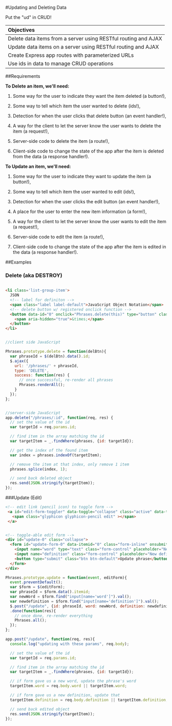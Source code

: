 #Updating and Deleting Data

Put the "ud" in CRUD!

| Objectives |
| :--- |
| Delete data items from a server using RESTful routing and AJAX |
| Update data items on a server using RESTful routing and AJAX |
| Create Express app routes with parameterized URLs |
| Use ids in data to manage CRUD operations | 

##Requirements

**To Delete an item, we'll need:**

1. Some way for the user to indicate they want the item deleted (a button!),

1. Some way to tell which item the user wanted to delete (ids!),

2. Detection for when the user clicks that delete button (an event handler!),

3. A way for the client to let the server know the user wants to delete the item (a request!),

3. Server-side code to delete the item (a route!),

3. Client-side code to change the state of the app after the item is deleted from the data (a response handler!).

**To Update an item, we'll need:**

1. Some way for the user to indicate they want to update the item (a button!),

1. Some way to tell which item the user wanted to edit (ids!),

2. Detection for when the user clicks the edit button (an event handler!),

2. A place for the user to enter the new item information (a form!),

3. A way for the client to let the server know the user wants to edit the item (a request!),

3. Server-side code to edit the item (a route!),

3. Client-side code to change the state of the app after the item is edited in the data (a response handler!).

##Examples

### Delete (aka DESTROY)

```html

<li class='list-group-item'>
  JSON
  <!-- label for definiton -->
  <span class="label label-default">JavaScript Object Notation</span>
  <!-- delete button w/ registered onclick function -->
  <button data-id="0" onclick="Phrases.delete(this)" type="button" class="close" aria-label="Close">
    <span aria-hidden="true">&times;</span>
  </button>
</li>
```

```js

//client side JavaScript

Phrases.prototype.delete = function(delBtn){
  var phraseId = $(delBtn).data().id;
  $.ajax({
    url: '/phrases/' + phraseId,
    type: 'DELETE',
    success: function(res) {
      // once successful, re-render all phrases
      Phrases.renderAll();
    }
  });
};
```

```js

//server-side JavaScript
app.delete("/phrases/:id", function(req, res) {
  // set the value of the id
  var targetId = req.params.id;

  // find item in the array matching the id
  var targetItem = _.findWhere(phrases, {id: targetId});

  // get the index of the found item
  var index = phrases.indexOf(targetItem);

  // remove the item at that index, only remove 1 item
  phrases.splice(index, 1);

  // send back deleted object
  res.send(JSON.stringify(targetItem));
});
```


###Update (Edit)

```html
<!-- edit link (pencil icon) to toggle form -->
 <a id="edit-form-toggler" data-toggle="collapse" class="active" data-target="#update-0" >
   <span class="glyphicon glyphicon-pencil edit" ></span>
 </a>


<!-- toggle-able edit form -->
<div id="update-0" class="collapse">
  <form id="update-form-0" data-itemid="0" class="form-inline" onsubmit="Phrases.update(event, this)">
    <input name="word" type="text" class="form-control" placeholder="New word?">
    <input name="definition" class="form-control" placeholder="New definition?">
    <button type="submit" class="btn btn-default">Update phrase</button>
  </form>
</div>
```

```js
Phrases.prototype.update = function(event, editForm){
  event.preventDefault();
  var $form = $(editForm);
  var phraseId = $form.data().itemid;
  var newWord = $form.find("input[name='word']").val();
  var newdefinition = $form.find("input[name='definition']").val();
  $.post("/update", {id: phraseId, word: newWord, definition: newdefinition})
  .done(function(res){
    // once done, re-render everything
    Phrases.all();
  });
};

```

```js
app.post("/update", function(req, res){
  console.log("updating with these params", req.body);

  // set the value of the id
  var targetId = req.params.id;

  // find item in the array matching the id
  var targetItem = _.findWhere(phrases, {id: targetId});

  // if form gave us a new word, update the phrase's word
  targetItem.word = req.body.word || targetItem.word;

  // if form gave us a new definition, update that
  targetItem.definition = req.body.definition || targetItem.definition;

  // send back edited object
  res.send(JSON.stringify(targetItem));
});
```
